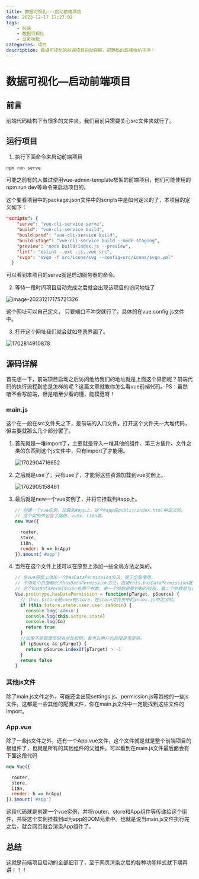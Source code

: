 ```yaml
---
title: 数据可视化---启动前端项目
date: 2023-12-17 17:27:02
tags: 
	- 前端
	- 数据可视化
	- 业务功能
categories: 项目
description: 数据可视化的前端项目启动详解，把源码的底裤给扒干净！
---
```


# 数据可视化—启动前端项目

## 前言

前端代码结构下有很多的文件夹，我们目前只需要关心src文件夹就行了。

## 运行项目

1. 执行下面命令来启动前端项目

  ~~~bash
  npm run serve
  ~~~

  可能之前有的人做过使用vue-admin-template框架的前端项目，他们可能使用的npm run dev等命令来启动项目的。

  这个要看项目中的package.json文件中的scripts中是如何定义的了，本项目的定义如下：

  ~~~json
  "scripts": {
      "serve": "vue-cli-service serve",
      "build": "vue-cli-service build",
      "build:prod": "vue-cli-service build",
      "build:stage": "vue-cli-service build --mode staging",
      "preview": "node build/index.js --preview",
      "lint": "eslint --ext .js,.vue src",
      "svgo": "svgo -f src/icons/svg --config=src/icons/svgo.yml"
    }
  ~~~

  可以看到本项目的serve就是启动服务器的命令。

2. 等待一段时间项目启动完成之后就会出现该项目的访问地址了

  ![image-20231217175721326](https://pic.xiangcaiblog.top/images/2023/12/17/202312172000896.png)

  这个网址可以自己定义， 只要端口不冲突就行了，具体的在vue.config.js文件中。

3. 打开这个网址我们就会就如登录界面了。

  ![1702814910878](https://pic.xiangcaiblog.top/images/2023/12/17/202312172008669.png)

## 源码详解

首先想一下，前端项目启动之后访问他给我们的地址就是上面这个界面呢？前端代码的执行流程到底是怎样的呢？这篇文章就教你怎么看vue前端代码。PS：虽然咱不会写前端，但是咱至少看的懂，能模范呀！

### main.js

这个在一般在src文件夹之下，是前端的入口文件。打开这个文件夹一大堆代码，但主要就那么几个部分罢了。

1. 首先就是一堆import了，主要就是导入一堆其他的组件、第三方插件、文件之类的东西到这个js文件中，只有import了才能用。

	![1702904716652](https://pic.xiangcaiblog.top/images/2023/12/18/202312182105579.png)

2. 之后就是use了，只有use了，才能将这些资源加载到vue实例上。

	![1702905158461](https://pic.xiangcaiblog.top/images/2023/12/18/202312182112900.png)

3. 最后就是new一个vue实例了，并将它挂载到#app上。

	~~~js
	// 创建一个vue实例，挂载到#app上，这个#app在public/index.html中定义的。
	// 这个实例中包含了路由、vuex、i18n等。
	new Vue({
	
	  router,
	  store,
	  i18n,
	  render: h => h(App)
	}).$mount('#app')
	~~~

4. 当然在这个文件上还可以在原型上添加一些全局方法之类的。

	~~~js
	// 在vue原型上添加一个hasDataPermission方法，便于全局使用，
	// 不用每个页面都引入hasDataPermission方法，直接this.hasDataPermission就可以使用。
	// 这个hasDataPermission有两个参数，第一个参数是要判断的权限，第二个参数是当前用户的权限。
	Vue.prototype.hasDataPermission = function(pTarget, pSource) {
	  // this.$store是vuex的store，在store文件夹中的index.js中定义的。
	  if (this.$store.state.user.user.isAdmin) {
	    console.log('admin')
	    console.log(this.$store.state)
	    console.log(Co)
	    return true
	  }
	  //如果不是管理员就会对比权限，看当先用户的权限是否足够。
	  if (pSource && pTarget) {
	    return pSource.indexOf(pTarget) > -1
	  }
	  return false
	}
	~~~

### 其他js文件

除了main.js文件之外，可能还会出现settings.js、permission.js等其他的一些js文件。这都是一些其他的配置文件，你在main.js文件中一定能找到这些文件的import。

### App.vue

除了一些js文件之外，还有一个App.vue文件，这个文件就是就是整个前端项目的根组件了，也就是所有的其他组件的父组件。可以看到在main.js文件最后面会有下面这段代码

~~~js
new Vue({

  router,
  store,
  i18n,
  render: h => h(App)
}).$mount('#app')

~~~

这段代码就是创建一个vue实例，并将router、store和App组件等传递给这个组件，并将这个实例挂载到id为app的DOM元素中。也就是说当main.js文件执行完之后，就会网页就会渲染App组件了。

## 总结

这就是前端项目启动的全部细节了，至于网页渲染之后的各种功能样式就下期再讲！！！
